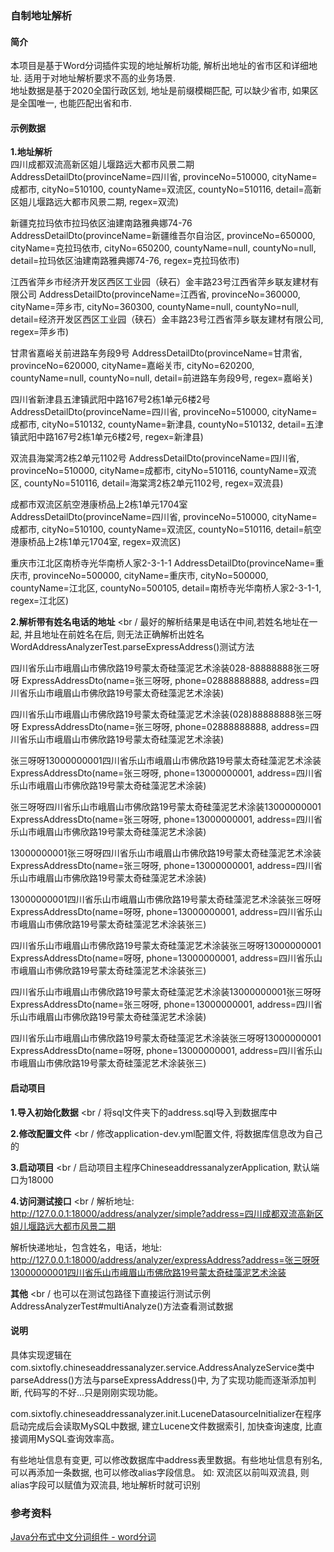 ### 自制地址解析

#### 简介

本项目是基于Word分词插件实现的地址解析功能, 解析出地址的省市区和详细地址. 适用于对地址解析要求不高的业务场景. <br />
地址数据是基于2020全国行政区划, 地址是前缀模糊匹配, 可以缺少省市, 如果区是全国唯一, 也能匹配出省和市. <br />

#### 示例数据

**1.地址解析** <br /> 
四川成都双流高新区姐儿堰路远大都市风景二期
AddressDetailDto(provinceName=四川省, provinceNo=510000, cityName=成都市, cityNo=510100, countyName=双流区, countyNo=510116, detail=高新区姐儿堰路远大都市风景二期, regex=双流)

新疆克拉玛依市拉玛依区油建南路雅典娜74-76
AddressDetailDto(provinceName=新疆维吾尔自治区, provinceNo=650000, cityName=克拉玛依市, cityNo=650200, countyName=null, countyNo=null, detail=拉玛依区油建南路雅典娜74-76, regex=克拉玛依市)

江西省萍乡市经济开发区西区工业园（硖石）金丰路23号江西省萍乡联友建材有限公司
AddressDetailDto(provinceName=江西省, provinceNo=360000, cityName=萍乡市, cityNo=360300, countyName=null, countyNo=null, detail=经济开发区西区工业园（硖石）金丰路23号江西省萍乡联友建材有限公司, regex=萍乡市)

甘肃省嘉峪关前进路车务段9号
AddressDetailDto(provinceName=甘肃省, provinceNo=620000, cityName=嘉峪关市, cityNo=620200, countyName=null, countyNo=null, detail=前进路车务段9号, regex=嘉峪关)

四川省新津县五津镇武阳中路167号2栋1单元6楼2号
AddressDetailDto(provinceName=四川省, provinceNo=510000, cityName=成都市, cityNo=510132, countyName=新津县, countyNo=510132, detail=五津镇武阳中路167号2栋1单元6楼2号, regex=新津县)


双流县海棠湾2栋2单元1102号
AddressDetailDto(provinceName=四川省, provinceNo=510000, cityName=成都市, cityNo=510116, countyName=双流区, countyNo=510116, detail=海棠湾2栋2单元1102号, regex=双流县)


成都市双流区航空港康桥品上2栋1单元1704室
AddressDetailDto(provinceName=四川省, provinceNo=510000, cityName=成都市, cityNo=510100, countyName=双流区, countyNo=510116, detail=航空港康桥品上2栋1单元1704室, regex=双流区)


重庆市江北区南桥寺光华南桥人家2-3-1-1
AddressDetailDto(provinceName=重庆市, provinceNo=500000, cityName=重庆市, cityNo=500000, countyName=江北区, countyNo=500105, detail=南桥寺光华南桥人家2-3-1-1, regex=江北区)

**2.解析带有姓名电话的地址** <br /
最好的解析结果是电话在中间,若姓名地址在一起, 并且地址在前姓名在后, 则无法正确解析出姓名 <br />
WordAddressAnalyzerTest.parseExpressAddress()测试方法

四川省乐山市峨眉山市佛欣路19号蒙太奇硅藻泥艺术涂装028-88888888张三呀呀
ExpressAddressDto(name=张三呀呀, phone=02888888888, address=四川省乐山市峨眉山市佛欣路19号蒙太奇硅藻泥艺术涂装)

四川省乐山市峨眉山市佛欣路19号蒙太奇硅藻泥艺术涂装(028)88888888张三呀呀
ExpressAddressDto(name=张三呀呀, phone=02888888888, address=四川省乐山市峨眉山市佛欣路19号蒙太奇硅藻泥艺术涂装)

张三呀呀13000000001四川省乐山市峨眉山市佛欣路19号蒙太奇硅藻泥艺术涂装
ExpressAddressDto(name=张三呀呀, phone=13000000001, address=四川省乐山市峨眉山市佛欣路19号蒙太奇硅藻泥艺术涂装)

张三呀呀四川省乐山市峨眉山市佛欣路19号蒙太奇硅藻泥艺术涂装13000000001
ExpressAddressDto(name=张三呀呀, phone=13000000001, address=四川省乐山市峨眉山市佛欣路19号蒙太奇硅藻泥艺术涂装)

13000000001张三呀呀四川省乐山市峨眉山市佛欣路19号蒙太奇硅藻泥艺术涂装
ExpressAddressDto(name=张三呀呀, phone=13000000001, address=四川省乐山市峨眉山市佛欣路19号蒙太奇硅藻泥艺术涂装)

13000000001四川省乐山市峨眉山市佛欣路19号蒙太奇硅藻泥艺术涂装张三呀呀
ExpressAddressDto(name=呀呀, phone=13000000001, address=四川省乐山市峨眉山市佛欣路19号蒙太奇硅藻泥艺术涂装张三)

四川省乐山市峨眉山市佛欣路19号蒙太奇硅藻泥艺术涂装张三呀呀13000000001
ExpressAddressDto(name=呀呀, phone=13000000001, address=四川省乐山市峨眉山市佛欣路19号蒙太奇硅藻泥艺术涂装张三)

四川省乐山市峨眉山市佛欣路19号蒙太奇硅藻泥艺术涂装13000000001张三呀呀
ExpressAddressDto(name=张三呀呀, phone=13000000001, address=四川省乐山市峨眉山市佛欣路19号蒙太奇硅藻泥艺术涂装)

四川省乐山市峨眉山市佛欣路19号蒙太奇硅藻泥艺术涂装张三呀呀13000000001
ExpressAddressDto(name=呀呀, phone=13000000001, address=四川省乐山市峨眉山市佛欣路19号蒙太奇硅藻泥艺术涂装张三)


#### 启动项目

**1.导入初始化数据** <br /
将sql文件夹下的address.sql导入到数据库中

**2.修改配置文件** <br /
修改application-dev.yml配置文件, 将数据库信息改为自己的

**3.启动项目** <br /
启动项目主程序ChineseaddressanalyzerApplication, 默认端口为18000

**4.访问测试接口** <br /
解析地址:
http://127.0.0.1:18000/address/analyzer/simple?address=四川成都双流高新区姐儿堰路远大都市风景二期

解析快递地址，包含姓名，电话，地址:
http://127.0.0.1:18000/address/analyzer/expressAddress?address=张三呀呀13000000001四川省乐山市峨眉山市佛欣路19号蒙太奇硅藻泥艺术涂装

**其他** <br /
也可以在测试包路径下直接运行测试示例AddressAnalyzerTest#multiAnalyze()方法查看测试数据

#### 说明

具体实现逻辑在com.sixtofly.chineseaddressanalyzer.service.AddressAnalyzeService类中parseAddress()方法与parseExpressAddress()中, 为了实现功能而逐渐添加判断, 代码写的不好...只是刚刚实现功能。<br />

com.sixtofly.chineseaddressanalyzer.init.LuceneDatasourceInitializer在程序启动完成后会读取MySQL中数据, 建立Lucene文件数据索引, 加快查询速度, 比直接调用MySQL查询效率高。

有些地址信息有变更, 可以修改数据库中address表里数据。有些地址信息有别名, 可以再添加一条数据, 也可以修改alias字段信息。
如: 双流区以前叫双流县, 则alias字段可以赋值为双流县, 地址解析时就可识别





### 参考资料
[Java分布式中文分词组件 - word分词](https://github.com/ysc/word)
